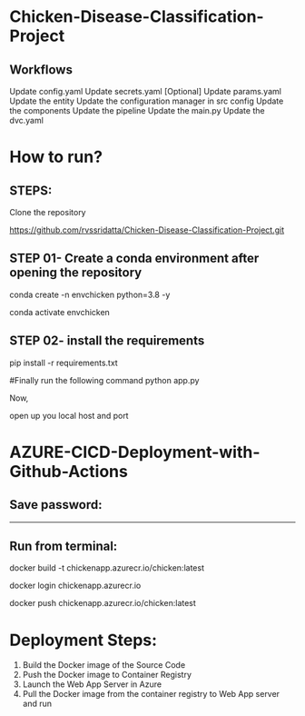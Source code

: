 # Chicken-Disease-Classification-Project



## Workflows

Update config.yaml
Update secrets.yaml [Optional]
Update params.yaml
Update the entity
Update the configuration manager in src config
Update the components
Update the pipeline
Update the main.py
Update the dvc.yaml


# How to run?

## STEPS:

Clone the repository

https://github.com/rvssridatta/Chicken-Disease-Classification-Project.git


## STEP 01- Create a conda environment after opening the repository

conda create -n envchicken python=3.8 -y

conda activate envchicken

## STEP 02- install the requirements

pip install -r requirements.txt

#Finally run the following command
python app.py

Now,

open up you local host and port



# AZURE-CICD-Deployment-with-Github-Actions

## Save password:

******************

## Run from terminal:

docker build -t chickenapp.azurecr.io/chicken:latest

docker login chickenapp.azurecr.io

docker push chickenapp.azurecr.io/chicken:latest

# Deployment Steps:

1) Build the Docker image of the Source Code
2) Push the Docker image to Container Registry
3) Launch the Web App Server in Azure
4) Pull the Docker image from the container registry to Web App server and run
